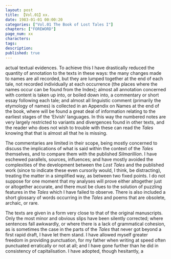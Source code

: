 ```yaml
---
layout: post
title: 【Vol.01】xx.
date: 1983-01-01 00:00:20
categories: ["Vol.01 The Book of Lost Tales I"]
chapters: ["FOREWORD"]
page_num: xx
characters: 
tags: 
description: 
published: true
---
```


<p style="text-indent: 0;">
actual textual evidences. To achieve this I have drastically reduced the quantity of annotation to the texts in these ways: the many changes made to names are all recorded, but they are lumped together at the end of each tale, not recorded individually at each occurrence (the places where the names occur can be found from the Index); almost all annotation concerned with content is taken up into, or boiled down into, a commentary or short essay following each tale; and almost all linguistic comment (primarily the etymology of names) is collected in an Appendix on Names at the end of the book, where will be found a great deal of information relating to the earliest stages of the ‘Elvish’ languages. In this way the numbered notes are very largely restricted to variants and divergences found in other texts, and the reader who does not wish to trouble with these can read the <I>Tales</I> knowing that that is almost all that he is missing.
</p>

The commentaries are limited in their scope, being mostly concerned to discuss the implications of what is said within the context of the <I>Tales</I> themselves, and to compare them with the published <I>Silmarillion</I>. I have eschewed parallels, sources, influences; and have mostly avoided the complexities of the development between the <I>Lost Tales</I> and the published work (since to indicate these even cursorily would, I think, be distracting), treating the matter in a simplified way, as between two fixed points. I do not suppose for one moment that my analyses will prove either altogether just or altogether accurate, and there must be clues to the solution of puzzling features in the <I>Tales</I> which I have failed to observe. There is also included a short glossary of words occurring in the <I>Tales</I> and poems that are obsolete, archaic, or rare.

The texts are given in a form very close to that of the original manuscripts. Only the most minor and obvious slips have been silently corrected; where sentences fall awkwardly, or where there is a lack of grammatical cohesion, as is sometimes the case in the parts of the <I>Tales</I> that never got beyond a first rapid draft, I have let them stand. I have allowed myself greater freedom in providing punctuation, for my father when writing at speed often punctuated erratically or not at all; and I have gone further than he did in consistency of capitalisation. I have adopted, though hesitantly, a

